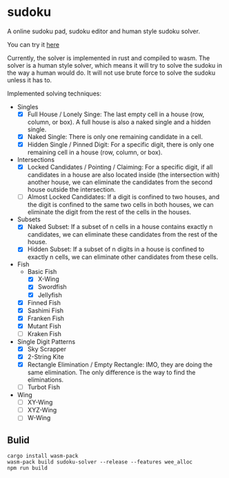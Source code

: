 # sudoku
A online sudoku pad, sudoku editor and human style sudoku solver.

You can try it [here](https://sudokupad.lihan.fun)

Currently, the solver is implemented in rust and compiled to wasm. The solver is a human style solver, which means it will try to solve the sudoku in the way a human would do. It will not use brute force to solve the sudoku unless it has to.

Implemented solving techniques:

- Singles
    - [x] Full House / Lonely Singe: The last empty cell in a house (row, column, or box). A full house is also a naked single and a hidden single.
    - [x] Naked Single: There is only one remaining candidate in a cell.
    - [x] Hidden Single / Pinned Digit: For a specific digit, there is only one remaining cell in a house (row, column, or box).
- Intersections
    - [x] Locked Candidates / Pointing / Claiming: For a specific digit, if all candidates in a house are also located inside (the intersection with) another house, we can eliminate the candidates from the second house outside the intersection.
    - [ ] Almost Locked Candidates: If a digit is confined to two houses, and the digit is confined to the same two cells in both houses, we can eliminate the digit from the rest of the cells in the houses.
- Subsets
    - [x] Naked Subset: If a subset of n cells in a house contains exactly n candidates, we can eliminate these candidates from the rest of the house.
    - [x] Hidden Subset: If a subset of n digits in a house is confined to exactly n cells, we can eliminate other candidates from these cells.
- Fish
    - Basic Fish
        - [x] X-Wing
        - [x] Swordfish
        - [x] Jellyfish
    - [x] Finned Fish
    - [x] Sashimi Fish
    - [x] Franken Fish
    - [x] Mutant Fish
    - [ ] Kraken Fish
- Single Digit Patterns
    - [x] Sky Scrapper
    - [x] 2-String Kite
    - [x] Rectangle Elimination / Empty Rectangle: IMO, they are doing the same elimination. The only difference is the way to find the eliminations.
    - [ ] Turbot Fish
- Wing
    - [ ] XY-Wing
    - [ ] XYZ-Wing
    - [ ] W-Wing

## Bulid

```
cargo install wasm-pack
wasm-pack build sudoku-solver --release --features wee_alloc
npm run build
```
